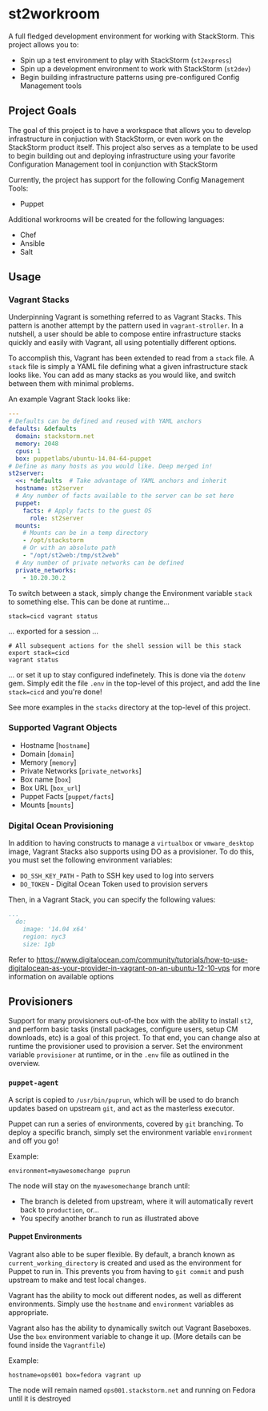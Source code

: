 st2workroom
=========

A full fledged development environment for working with StackStorm. This project allows you to:

* Spin up a test environment to play with StackStorm (`st2express`)
* Spin up a development environment to work with StackStorm (`st2dev`)
* Begin building infrastructure patterns using pre-configured Config Management tools

## Project Goals

The goal of this project is to have a workspace that allows you to develop infrastructure in conjuction
with StackStorm, or even work on the StackStorm product itself. This project also serves as a template
to be used to begin building out and deploying infrastructure using your favorite Configuration Management
tool in conjunction with StackStorm

Currently, the project has support for the following Config Management Tools:

* Puppet

Additional workrooms will be created for the following languages:

* Chef
* Ansible
* Salt

## Usage
### Vagrant Stacks

Underpinning Vagrant is something referred to as Vagrant Stacks. This pattern is another attempt by the
pattern used in `vagrant-stroller`. In a nutshell, a user should be able to compose entire infrastructure
stacks quickly and easily with Vagrant, all using potentially different options.

To accomplish this, Vagrant has been extended to read from a `stack` file. A `stack` file is simply
a YAML file defining what a given infrastructure stack looks like. You can add as many stacks
as you would like, and switch between them with minimal problems.

An example Vagrant Stack looks like:
```yaml
---
# Defaults can be defined and reused with YAML anchors
defaults: &defaults
  domain: stackstorm.net
  memory: 2048
  cpus: 1
  box: puppetlabs/ubuntu-14.04-64-puppet
# Define as many hosts as you would like. Deep merged in!
st2server:
  <<: *defaults  # Take advantage of YAML anchors and inherit
  hostname: st2server
  # Any number of facts available to the server can be set here
  puppet:
    facts: # Apply facts to the guest OS
      role: st2server
  mounts:
    # Mounts can be in a temp directory
    - /opt/stackstorm
    # Or with an absolute path
    - "/opt/st2web:/tmp/st2web"
  # Any number of private networks can be defined
  private_networks:
    - 10.20.30.2
```

To switch between a stack, simply change the Environment variable `stack` to something else. This
can be done at runtime...

```
stack=cicd vagrant status
```

... exported for a session ...

```
# All subsequent actions for the shell session will be this stack
export stack=cicd
vagrant status
```

... or set it up to stay configured indefinetely. This is done via the `dotenv` gem. Simply edit
the file `.env` in the top-level of this project, and add the line `stack=cicd` and you're done!

See more examples in the `stacks` directory at the top-level of this project.

### Supported Vagrant Objects

* Hostname [`hostname`]
* Domain [`domain`]
* Memory [`memory`]
* Private Networks [`private_networks`]
* Box name [`box`]
* Box URL [`box_url`]
* Puppet Facts [`puppet/facts`]
* Mounts [`mounts`]

### Digital Ocean Provisioning

In addition to having constructs to manage a `virtualbox` or `vmware_desktop` image, Vagrant Stacks
also supports using DO as a provisioner. To do this, you must set the following environment variables:

* `DO_SSH_KEY_PATH` - Path to SSH key used to log into servers
* `DO_TOKEN` - Digital Ocean Token used to provision servers

Then, in a Vagrant Stack, you can specify the following values:

```yaml
...
  do:
    image: '14.04 x64'
    region: nyc3
    size: 1gb
```

Refer to https://www.digitalocean.com/community/tutorials/how-to-use-digitalocean-as-your-provider-in-vagrant-on-an-ubuntu-12-10-vps
for more information on available options

## Provisioners

Support for many provisioners out-of-the box with the ability to install `st2`, and perform basic
tasks (install packages, configure users, setup CM downloads, etc) is a goal of this project. To
that end, you can change also at runtime the provisioner used to provision a server. Set the
environment variable `provisioner` at runtime, or in the `.env` file as outlined in the overview.

### `puppet-agent`

A script is copied to `/usr/bin/puprun`, which will be used to do branch updates based on upstream `git`,
and act as the masterless executor.

Puppet can run a series of environments, covered by `git` branching. To deploy a specific branch, simply
set the environment variable `environment` and off you go!

Example:
```
environment=myawesomechange puprun
```

The node will stay on the `myawesomechange` branch until:
* The branch is deleted from upstream, where it will automatically revert back to `production`, or...
* You specify another branch to run as illustrated above

#### Puppet Environments

Vagrant also able to be super flexible. By default, a branch known as `current_working_directory` is
created and used as the environment for Puppet to run in. This prevents you from having to `git commit`
and push upstream to make and test local changes.

Vagrant has the ability to mock out different nodes, as well as different environments. Simply use the
`hostname` and `environment` variables as appropriate.

Vagrant also has the ability to dynamically switch out Vagrant Baseboxes. Use the `box` environment
variable to change it up. (More details can be found inside the `Vagrantfile`)

Example:
```
hostname=ops001 box=fedora vagrant up
```

The node will remain named `ops001.stackstorm.net` and running on Fedora until it is destroyed
